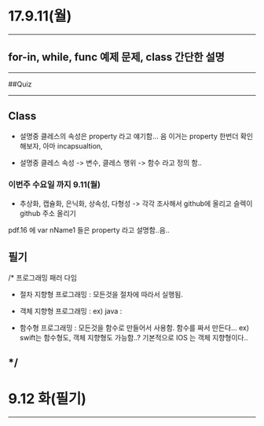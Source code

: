 # 17.9.11(월)

---

## for-in, while, func 예제 문제, class 간단한 설명

---

##Quiz



---


## Class 
 
 - 설명중 클레스의 속성은 property 라고 얘기함... 음 이거는 property 한번더 확인해보자, 아마 incapsualtion, 

 - 설명중 클레스 속성 -> 변수, 클레스 행위 -> 함수 라고 정의 함..

 
### 이번주 수요일 까지 9.11(월) 
 - 추상화, 캡슐화, 은닉화, 상속성, 다형성 -> 각각 조사해서 github에 올리고 슬렉이 github 주소 올리기

 pdf.16 에 var nName1 들은 property 라고 설명함..음..





## 필기 
/* 프로그래밍 패러 다임
 
 - 절차 지향형 프로그래밍
 : 모든것을 절차에 따라서 실행됨.
 
 - 객체 지향형 프로그래밍
 : ex) java
 :
 
 - 함수형 프로그래밍
 : 모든것을 함수로 만들어서 사용함. 함수를 짜서 만든다...  ex) swift는 함수형도, 객체 지향형도 가능함..? 기본적으로 IOS 는 객체 지향형이다..
 
 
 
 
 */
---


# 9.12 화(필기)
---

